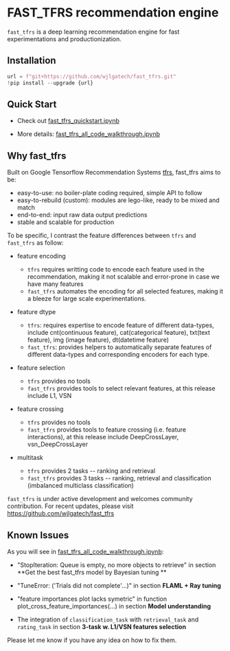 

# FAST_TFRS recommendation engine

`fast_tfrs` is a deep learning recommendation engine for fast experimentations and productionization.


## Installation
```python
url = f"git+https://github.com/wjlgatech/fast_tfrs.git"
!pip install --upgrade {url}
```

## Quick Start

- Check out [fast_tfrs_quickstart.ipynb](https://github.com/wjlgatech/fast_tfrs/blob/master/examples/fast_tfrs_quickstart.ipynb)

- More details: [fast_tfrs_all_code_walkthrough.ipynb](https://github.com/wjlgatech/fast_tfrs/blob/master/examples/fast_tfrs_all_code_walkthrough.ipynb)


## Why fast_tfrs

Built on Google Tensorflow Recommendation Systems [tfrs](https://www.tensorflow.org/recommenders), fast_tfrs aims to be:

- easy-to-use: no boiler-plate coding required, simple API to follow
- easy-to-rebuild (custom): modules are lego-like, ready to be mixed and match
- end-to-end: input raw data output predictions
- stable and scalable for production

To be specific, I contrast the feature differences between `tfrs` and `fast_tfrs` as follow:

- feature encoding
  - `tfrs` requires writting code to encode each feature used in the recommendation, making it not scalable and error-prone in case we have many features
  - `fast_tfrs` automates the encoding for all selected features, making it a bleeze for large scale experimentations.

- feature dtype
  - `tfrs`: requires expertise to encode feature of different data-types, include cnt(continuous feature), cat(categorical feature), txt(text feature), img (image feature), dt(datetime feature)
  - `fast_tfrs`: provides helpers to automatically separate features of different data-types and corresponding encoders for each type.

- feature selection
  - `tfrs` provides no tools
  - `fast_tfrs` provides tools to select relevant features, at this release include L1, VSN

- feature crossing
  - `tfrs` provides no tools 
  - `fast_tfrs` provides tools to feature crossing (i.e. feature interactions), at this release include DeepCrossLayer, vsn_DeepCrossLayer

- multitask
  - `tfrs` provides 2 tasks -- ranking and retrieval
  - `fast_tfrs` provides 3 tasks -- ranking, retrieval and classification (imbalanced multiclass classification)

`fast_tfrs` is under active development and welcomes community contribution. For recent updates, please visit https://github.com/wjlgatech/fast_tfrs

## Known Issues

As you will see in [fast_tfrs_all_code_walkthrough.ipynb](https://github.com/wjlgatech/fast_tfrs/blob/master/examples/fast_tfrs_all_code_walkthrough.ipynb): 

- "StopIteration: Queue is empty, no more objects to retrieve" in section **Get the best fast_tfrs model by Bayesian tuning
**

- "TuneError: ('Trials did not complete'...)" in section **FLAML + Ray tuning**

- "feature importances plot lacks symetric" in function plot_cross_feature_importances(...) in section **Model understanding**

- The integration of `classification_task`  with `retrieval_task` and `rating_task` in section **3-task w. L1/VSN features selection**

Please let me know if you have any idea on how to fix them.
